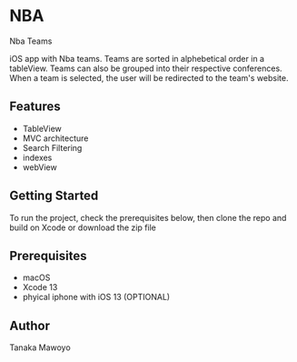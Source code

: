 # NBA
Nba Teams 

iOS app with Nba teams. Teams are sorted in alphebetical order in a tableView. Teams can also be grouped into their respective conferences. When a team is selected, the user will be redirected to the team's website.

## Features
* TableView
* MVC architecture 
* Search Filtering
* indexes
* webView

## Getting Started
To run the project, check the prerequisites below, then clone the repo and build
 on Xcode or download the zip file

## Prerequisites
*   macOS
*   Xcode 13
*   phyical iphone with iOS 13 (OPTIONAL)

## Author
Tanaka Mawoyo
